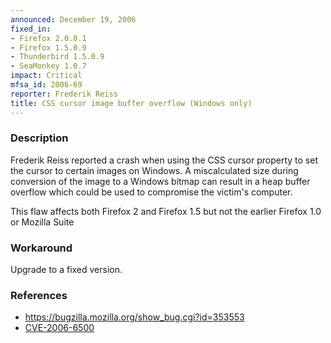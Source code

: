 ```yaml
---
announced: December 19, 2006
fixed_in:
- Firefox 2.0.0.1
- Firefox 1.5.0.9
- Thunderbird 1.5.0.9
- SeaMonkey 1.0.7
impact: Critical
mfsa_id: 2006-69
reporter: Frederik Reiss
title: CSS cursor image buffer overflow (Windows only)
---
```


<h3>Description</h3>

<p>Frederik Reiss reported a crash when using the CSS cursor property
to set the cursor to certain images on Windows. A miscalculated
size during conversion of the image to a Windows bitmap can result
in a heap buffer overflow which could be used to compromise
the victim's computer.</p>

<p>This flaw affects both Firefox 2 and Firefox 1.5 but not the earlier
Firefox 1.0 or Mozilla Suite</p>

<h3>Workaround</h3>

<p>Upgrade to a fixed version.</p>

<h3>References</h3>

<ul>
<li><a href="https://bugzilla.mozilla.org/show_bug.cgi?id=353553">
https://bugzilla.mozilla.org/show_bug.cgi?id=353553</a></li>
<li><a href="http://nvd.nist.gov/nvd.cfm?cvename=CVE-2006-6500">CVE-2006-6500</a></li>
</ul>



